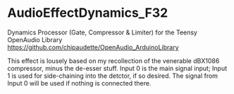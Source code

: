 # AudioEffectDynamics_F32
Dynamics Processor (Gate, Compressor &amp; Limiter) for the Teensy OpenAudio Library https://github.com/chipaudette/OpenAudio_ArduinoLibrary

This effect is lousely based on my recollection of the venerable dBX1086 compressor, minus the de-esser stuff.
Input 0 is the main signal input;
Input 1 is used for side-chaining into the detctor, if so desired. The signal from Input 0 will be used if nothing is connected there.

